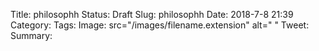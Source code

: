 Title: philosophh
Status: Draft
Slug: philosophh
Date: 2018-7-8 21:39
Category:
Tags:
Image: src="/images/filename.extension" alt=" "
Tweet:
Summary:
